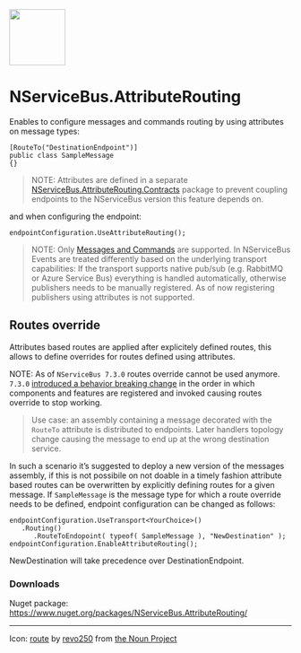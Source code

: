 <img src="assets/icon.png" width="100" />

# NServiceBus.AttributeRouting

Enables to configure messages and commands routing by using attributes on message types:

```
[RouteTo("DestinationEndpoint")]
public class SampleMessage
{}
```

> NOTE: Attributes are defined in a separate [NServiceBus.AttributeRouting.Contracts](https://github.com/mauroservienti/NServiceBus.AttributeRouting.Contracts) package to prevent coupling endpoints to the NServiceBus version this feature depends on.

and when configuring the endpoint:

```
endpointConfiguration.UseAttributeRouting();
```

> NOTE: Only [Messages and Commands](https://docs.particular.net/nservicebus/messaging/messages-events-commands) are supported. In NServiceBus Events are treated differently based on the underlying transport capabilities: If the transport supports native pub/sub (e.g. RabbitMQ or Azure Service Bus) everything is handled automatically, otherwise publishers needs to be manually registered. As of now registering publishers using attributes is not supported.

## Routes override

Attributes based routes are applied after explicitely defined routes, this allows to define overrides for routes defined using attributes.

NOTE: As of `NServiceBus 7.3.0` routes override cannot be used anymore. `7.3.0` [introduced a behavior breaking change](https://github.com/Particular/NServiceBus/issues/5712) in the order in which components and features are registered and invoked causing routes override to stop working.

> Use case: an assembly containing a message decorated with the `RouteTo` attribute is distributed to endpoints. Later handlers topology change causing the message to end up at the wrong destination service.

In such a scenario it’s suggested to deploy a new version of the messages assembly, if this is not possibile on not doable in a timely fashion attribute based routes can be overwritten by explicitly defining routes for a given message. If `SampleMessage` is the message type for which a route override needs to be defined, endpoint configuration can be changed as follows:

```
endpointConfiguration.UseTransport<YourChoice>()
   .Routing()
      .RouteToEndopoint( typeof( SampleMessage ), "NewDestination" );
endpointConfiguration.EnableAttributeRouting();
```

NewDestination will take precedence over DestinationEndpoint.

### Downloads

Nuget package: <https://www.nuget.org/packages/NServiceBus.AttributeRouting/>

---

Icon: [route](https://thenounproject.com/search/?q=route&i=1720675) by [revo250](https://thenounproject.com/revo125cc/) from [the Noun Project](https://thenounproject.com/)

